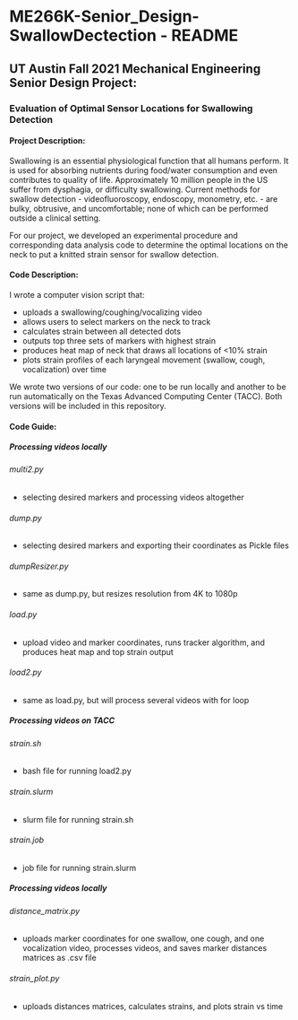 # ME266K-Senior_Design-SwallowDectection - README

## UT Austin Fall 2021 Mechanical Engineering Senior Design Project:
### Evaluation of Optimal Sensor Locations for Swallowing Detection

#### Project Description:
Swallowing is an essential physiological function that all humans perform. It is used for absorbing nutrients during food/water consumption and even contributes to quality of life. Approximately 10 million people in the US suffer from dysphagia, or difficulty swallowing. Current methods for swallow detection - videofluoroscopy, endoscopy, monometry, etc. - are bulky, obtrusive, and uncomfortable; none of which can be performed outside a clinical setting.

For our project, we developed an experimental procedure and corresponding data analysis code to determine the optimal locations on the neck to put a knitted strain sensor for swallow detection.

#### Code Description:
I wrote a computer vision script that:
* uploads a swallowing/coughing/vocalizing video
* allows users to select markers on the neck to track
* calculates strain between all detected dots
* outputs top three sets of markers with highest strain
* produces heat map of neck that draws all locations of <10% strain
* plots strain profiles of each laryngeal movement (swallow, cough, vocalization) over time

We wrote two versions of our code: one to be run locally and another to be run automatically on the Texas Advanced Computing Center (TACC). Both versions will be included in this repository.

#### Code Guide:
##### Processing videos locally
###### multi2.py
  - selecting desired markers and processing videos altogether
###### dump.py
  - selecting desired markers and exporting their coordinates as Pickle files
###### dumpResizer.py
  - same as dump.py, but resizes resolution from 4K to 1080p
###### load.py
  - upload video and marker coordinates, runs tracker algorithm, and produces heat map and top strain output
###### load2.py
  - same as load.py, but will process several videos with for loop

##### Processing videos on TACC
###### strain.sh
  - bash file for running load2.py
###### strain.slurm
  - slurm file for running strain.sh
###### strain.job
  - job file for running strain.slurm

##### Processing videos locally
###### distance_matrix.py
  - uploads marker coordinates for one swallow, one cough, and one vocalization video, processes videos, and saves marker distances matrices as .csv file
###### strain_plot.py
  - uploads distances matrices, calculates strains, and plots strain vs time
